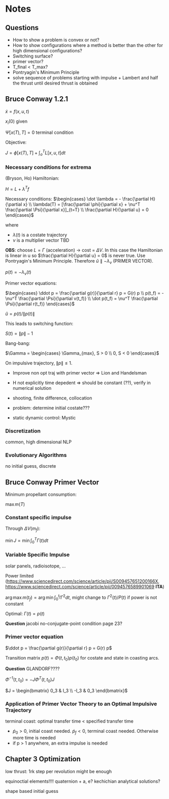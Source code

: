 # Notes

## Questions

* How to show a problem is convex or not?
* How to show configurations where a method is better than the other for high dimensional configurations?
* Switching surface?
* primer vector?
* T_final < T_max?
* Pontryagin's Minimum Principle
* solve sequence of problems starting with impulse + Lambert and half the thrust until desired thrust is obtained

## Bruce Conway 1.2.1

$\dot x = f(x, u, t)$

$x_i(0)$ given

$\Psi[x(T), T] = 0$ terminal condition

Objective:

$J = \phi[x(T), T] + \int_o^T L[x, u, t] dt$

### Necessary conditions for extrema

(Bryson, Ho)
Hamiltonian:

$H = L + \lambda^Tf$

Necessary conditions:
$\begin{cases} \dot \lambda = - \frac{\partial H}{\partial x} \\ \lambda(T) = [\frac{\partial \phi}{\partial x} + \nu^T \frac{\partial \Psi}{\partial x}]_{t=T} \\ \frac{\partial H}{\partial u} = 0 \end{cases}$

where

* $\lambda(t)$ is a costate trajectory
* $\nu$ is a multiplier vector TBD

**OBS**: choose $L = \Gamma$ (acceleration) $\rightarrow$ cost = $\Delta V$. In this case the Hamiltonian is linear in u so $\frac{\partial H}{\partial u} = 0$ is never true. Use Pontryagin's Minimum Principle. Therefore $\hat u \parallel - \lambda_v$ (PRIMER VECTOR). 

$p(t) = - \lambda_v(t)$

Primer vector equations:

$\begin{cases} \ddot p = \frac{\partial g(r)}{\partial r} p = G(r) p \\ p(t_f) = -\nu^T \frac{\partial \Psi}{\partial v(t_f)} \\ \dot p(t_f) = \nu^T \frac{\partial \Psi}{\partial r(t_f)} \end{cases}$

$\hat u = p(t) / \lVert p(t) \rVert$

This leads to switching function:

$S(t) = \lVert p \rVert - 1$

Bang-bang:

$\Gamma = \begin{cases} \Gamma_{max}, S > 0 \\ 0, S < 0 \end{cases}$

On impulsive trajectory, $\lVert p \rVert \leq 1$.

* Improve non opt traj with primer vector => Lion and Handelsman

* H not explicitly time depedent => should be constant (??), verify in numerical solution

* shooting, finite difference, collocation
* problem: determine initial costate???
* static dynamic control: Mystic

### Discretization

common, high dimensional NLP

### Evolutionary Algorithms

no initial guess, discrete

## Bruce Conway Primer Vector

Minimum propellant consumption:

$\max m(T)$

### Constant specific impulse 

Through $\Delta V(m_f)$:

$\min J = \min \int_0^T \Gamma(t) dt$



### Variable Specific Impulse

solar panels, radioisotope, ...

Power limited (<https://www.sciencedirect.com/science/article/pii/S009457651200166X>, <https://www.sciencedirect.com/science/article/pii/0094576589901069> **ITA**)

$\arg \max m(t_f) = \arg \min \int_0^{t_f} \Gamma^2 dt$, might change to $\Gamma^2(t)/P(t)$ if power is not constant

Optimal: $\Gamma(t) = p(t)$


**Question** jacobi no-conjugate-point condition page 23?

### Primer vector equation

$\ddot p = \frac{\partial g(r)}{\partial r} p = G(r) p$

Transition matrix $p(t) = \Phi(t, t_0) p(t_0)$ for costate and state in coasting arcs.

**Question** GLANDORF????

$\Phi^{-1}(t, t_0) = - J \Phi^T(t, t_0) J$

$J = \begin{bmatrix} 0_3 & I_3 \\ -I_3 & 0_3 \end{bmatrix}$

### Application of Primer Vector Theory to an Optimal Impulsive Trajectory

terminal coast: optimal transfer time < specified transfer time

* $\dot p_0 > 0$, initial coast needed. $\dot p_f < 0$, terminal coast needed. Otherwise more time is needed
* if p > 1 anywhere, an extra impulse is needed

## Chapter 3 Optimization

low thrust: 1rk step per revolution might be enough

equinoctial elements!!!!
quaternion + a, e?
kechichian analytical solutions?

shape based initial guess